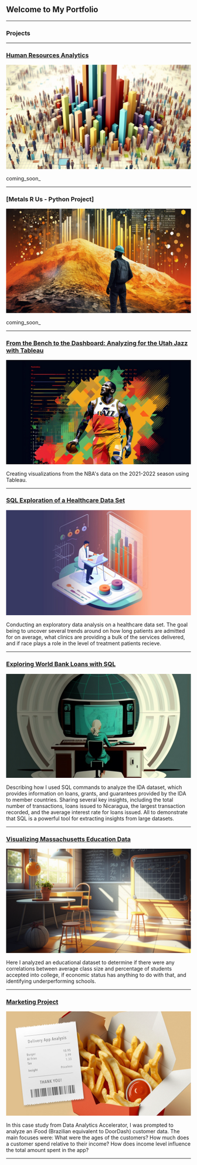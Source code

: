 ## Welcome to My Portfolio

---

### Projects

---
### [Human Resources Analytics](/r_project_module9.md)
![hr_cover_image](images/daa_module8/hr_cover_image.jpg)

coming_soon_

---
### [Metals R Us - Python Project]<!--(/python_project_module7.md)-->
![python project cover image](images/daa_module7/python_module_project_cover_image.jpg)

coming_soon_

---
### [From the Bench to the Dashboard: Analyzing for the Utah Jazz with Tableau](/utah_jazz_tableau_project.md)
![daa intermediate tableau project cover image](images/utah_jazz_tableau_project/utah_jazz_tableau_project_cover_image.png)

Creating visualizations from the NBA's data on the 2021-2022 season using Tableau.

---
### [SQL Exploration of a Healthcare Data Set](/module5.md)
![SQL Cover Image](images/daa_module5/cover_image_module_5.jpg)

Conducting an exploratory data analysis on a healthcare data set.  The goal being to uncover several trends around on how long patients are admitted for on average, what clinics are providing a bulk of the services delivered, and if race plays a role in the level of treatment patients recieve.

---
### [Exploring World Bank Loans with SQL](/bank)
![SQL Cover Image](images/beginner_sql_project_cover_image.jpg?raw=true)

Describing how I used SQL commands to analyze the IDA dataset, which provides information on loans, grants, and guarantees provided by the IDA to member countries. Sharing several key insights, including the total number of transactions, loans issued to Nicaragua, the largest transaction recorded, and the average interest rate for loans issued. All to demonstrate that SQL is a powerful tool for extracting insights from large datasets.

---
### [Visualizing Massachusetts Education Data](https://www.linkedin.com/pulse/visualizing-massachusetts-education-data-gregory-santoro/)
[<img src="images/Presentation1.png?raw=true"/>](https://www.linkedin.com/pulse/visualizing-massachusetts-education-data-gregory-santoro/)

Here I analyzed an educational dataset to determine if there were any correlations between average class size and percentage of students accepted into college, if economic status has anything to do with that, and identifying underperforming schools.

---
### [Marketing Project](https://www.linkedin.com/pulse/delivery-app-marketing-analysis-gregory-santoro/)
[<img src="images/Delivery-App-Analysis_Image_Gregory-Santoro_2 .png?raw=true"/>](https://www.linkedin.com/pulse/delivery-app-marketing-analysis-gregory-santoro/)

In this case study from Data Analytics Accelerator, I was prompted to analyze an iFood (Brazilian equivalent to DoorDash) customer data. The main focuses were:
What were the ages of the customers?
How much does a customer spend relative to their income?
How does income level influence the total amount spent in the app?

---
